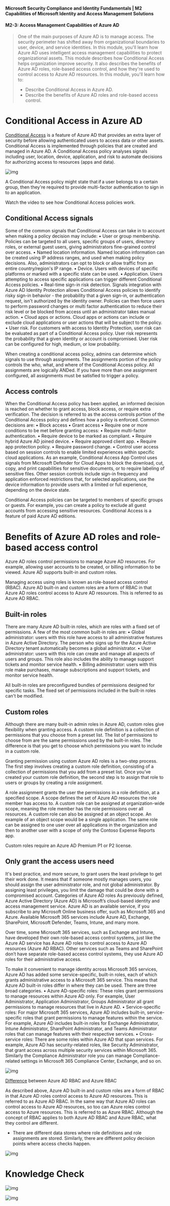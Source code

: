 #### Microsoft Security Compliance and Identity Fundamentals | M2 Capabilities of Microsoft Identity and Access Management Solutions
#### M2-3: Access Management Capabilities of Azure AD

> One of the main purposes of Azure AD is to manage access. The security perimeter has shifted away from organizational boundaries to user, device, and service identities. In this module, you'll learn how Azure AD uses intelligent access management capabilities to protect organizational assets. This module describes how Conditional Access helps organization improve security. It also describes the benefits of Azure AD roles, role-based access control, and how they're used to control access to Azure AD resources. 
> In this module, you'll learn how to: 
> - Describe Conditional Access in Azure AD. 
> - Describe the benefits of Azure AD roles and role-based access control. 

# Conditional Access in Azure AD 

[Conditional Access](https://edxinteractivepage.blob.core.windows.net/edxpages/sc-900/LP02M04-Create-a-Conditional-Access-Policy/index.html) is a feature of Azure AD that provides an extra layer of security before allowing authenticated users to access data or other assets. Conditional Access is implemented through policies that are created and managed in Azure AD. A Conditional Access policy analyses signals including user, location, device, application, and risk to automate decisions for authorizing access to resources (apps and data). 

![img](img/m02-03_01.png)

A Conditional Access policy might state that if a user belongs to a certain group, then they're required to provide multi-factor authentication to sign in to an application. 

Watch the video to see how Conditional Access policies work.

## Conditional Access signals 

Some of the common signals that Conditional Access can take in to account when making a policy decision may include: 
•	User or group membership. Policies can be targeted to all users, specific groups of users, directory roles, or external guest users, giving administrators fine-grained control over access. 
•	Named location information. Named location information can be created using IP address ranges, and used when making policy decisions. Also, administrators can opt to block or allow traffic from an entire country/region's IP range. 
•	Device. Users with devices of specific platforms or marked with a specific state can be used. 
•	Application. Users attempting to access specific applications can trigger different Conditional Access policies. 
•	Real-time sign-in risk detection. Signals integration with Azure AD Identity Protection allows Conditional Access policies to identify risky sign-in behavior - the probability that a given sign-in, or authentication request, isn't authorized by the identity owner. Policies can then force users to perform password changes or multi factor authentication to reduce their risk level or be blocked from access until an administrator takes manual action. 
•	Cloud apps or actions. Cloud apps or actions can include or exclude cloud applications or user actions that will be subject to the policy. 
•	User risk. For customers with access to Identity Protection, user risk can be evaluated as part of a Conditional Access policy. User risk represents the probability that a given identity or account is compromised. User risk can be configured for high, medium, or low probability. 

When creating a conditional access policy, admins can determine which signals to use through assignments. The assignments portion of the policy controls the who, what, and where of the Conditional Access policy. All assignments are logically ANDed. If you have more than one assignment configured, all assignments must be satisfied to trigger a policy. 

## Access controls 

When the Conditional Access policy has been applied, an informed decision is reached on whether to grant access, block access, or require extra verification. The decision is referred to as the access controls portion of the Conditional Access policy and defines how a policy is enforced. Common decisions are: 
•	Block access 
•	Grant access 
•	Require one or more conditions to be met before granting access: 
•	Require multi-factor authentication. 
•	Require device to be marked as compliant. 
•	Require hybrid Azure AD joined device. 
•	Require approved client app. 
•	Require app protection policy. 
•	Require password change. 
•	Control user access based on session controls to enable limited experiences within specific cloud applications. As an example, Conditional Access App Control uses signals from Microsoft Defender for Cloud Apps to block the download, cut, copy, and print capabilities for sensitive documents, or to require labeling of sensitive files. Other session controls include sign-in frequency and application enforced restrictions that, for selected applications, use the device information to provide users with a limited or full experience, depending on the device state. 

Conditional Access policies can be targeted to members of specific groups or guests. For example, you can create a policy to exclude all guest accounts from accessing sensitive resources. Conditional Access is a feature of paid Azure AD editions. 

# Benefits of Azure AD roles and role-based access control 

Azure AD roles control permissions to manage Azure AD resources. For example, allowing user accounts to be created, or billing information to be viewed. Azure AD supports built-in and custom roles. 

Managing access using roles is known as role-based access control (RBAC). Azure AD built-in and custom roles are a form of RBAC in that Azure AD roles control access to Azure AD resources. This is referred to as Azure AD RBAC. 

## Built-in roles 
There are many Azure AD built-in roles, which are roles with a fixed set of permissions. A few of the most common built-in roles are: 
•	Global administrator: users with this role have access to all administrative features in Azure Active Directory. The person who signs up for the Azure Active Directory tenant automatically becomes a global administrator. 
•	User administrator: users with this role can create and manage all aspects of users and groups. This role also includes the ability to manage support tickets and monitor service health. 
•	Billing administrator: users with this role make purchases, manage subscriptions and support tickets, and monitor service health. 

All built-in roles are preconfigured bundles of permissions designed for specific tasks. The fixed set of permissions included in the built-in roles can't be modified. 

## Custom roles 
Although there are many built-in admin roles in Azure AD, custom roles give flexibility when granting access. A custom role definition is a collection of permissions that you choose from a preset list. The list of permissions to choose from are the same permissions used by the built-in roles. The difference is that you get to choose which permissions you want to include in a custom role. 

Granting permission using custom Azure AD roles is a two-step process. The first step involves creating a custom role definition, consisting of a collection of permissions that you add from a preset list. Once you’ve created your custom role definition, the second step is to assign that role to users or groups by creating a role assignment. 

A role assignment grants the user the permissions in a role definition, at a specified scope. A scope defines the set of Azure AD resources the role member has access to. A custom role can be assigned at organization-wide scope, meaning the role member has the role permissions over all resources. A custom role can also be assigned at an object scope. An example of an object scope would be a single application. The same role can be assigned to one user over all applications in the organization and then to another user with a scope of only the Contoso Expense Reports app. 

Custom roles require an Azure AD Premium P1 or P2 license. 

## Only grant the access users need 
It's best practice, and more secure, to grant users the least privilege to get their work done. It means that if someone mostly manages users, you should assign the user administrator role, and not global administrator. By assigning least privileges, you limit the damage that could be done with a compromised account. 
Categories of Azure AD roles 
As previously defined, Azure Active Directory (Azure AD) is Microsoft’s cloud-based identity and access management service. Azure AD is an available service, if you subscribe to any Microsoft Online business offer, such as Microsoft 365 and Azure. 
Available Microsoft 365 services include Azure AD, Exchange, SharePoint, Microsoft Defender, Teams, Intune, and many more. 

Over time, some Microsoft 365 services, such as Exchange and Intune, have developed their own role-based access control systems, just like the Azure AD service has Azure AD roles to control access to Azure AD resources (Azure AD RBAC). Other services such as Teams and SharePoint don’t have separate role-based access control systems, they use Azure AD roles for their administrative access. 

To make it convenient to manage identity across Microsoft 365 services, Azure AD has added some service-specific, built-in roles, each of which grants administrative access to a Microsoft 365 service. This means that Azure AD built-in roles differ in where they can be used. There are three broad categories. 
•	Azure AD-specific roles: These roles grant permissions to manage resources within Azure AD only. For example, User Administrator, Application Administrator, Groups Administrator all grant permissions to manage resources that live in Azure AD. 
•	Service-specific roles: For major Microsoft 365 services, Azure AD includes built-in, service-specific roles that grant permissions to manage features within the service. For example, Azure AD includes built-in roles for Exchange Administrator, Intune Administrator, SharePoint Administrator, and Teams Administrator roles that can manage features with their respective services. 
•	Cross-service roles: There are some roles within Azure AD that span services. For example, Azure AD has security-related roles, like Security Administrator, that grant access across multiple security services within Microsoft 365. Similarly the Compliance Administrator role you can manage Compliance-related settings in Microsoft 365 Compliance Center, Exchange, and so on. 

![img](img/m02-03_02.png)

[Difference](https://docs.microsoft.com/en-us/learn/modules/explore-access-management-capabilities/3-describe-azure-role-based-access-control>
) between Azure AD RBAC and Azure RBAC 

As described above, Azure AD built-in and custom roles are a form of RBAC in that Azure AD roles control access to Azure AD resources. This is referred to as Azure AD RBAC. In the same way that Azure AD roles can control access to Azure AD resources, so too can Azure roles control access to Azure resources. This is referred to as Azure RBAC. Although the concept of RBAC applies to both Azure AD RBAC and Azure RBAC, what they control are different. 
+ There are different data stores where role definitions and role assignments are stored. Similarly, there are different policy decision points where access checks happen. 

![img](img/m02-03_03.png)

# Knowledge Check

![img](img/m02-03_04.png)

![img](img/m02-03_05.png)
